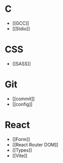 # C
- [[GCC]]
- [[Stdio]]
# CSS
- [[SASS]]
# Git
- [[commit]]
- [[config]]
# React
- [[Form]]
- [[React Router DOM]]
- [[Types]]
- [[Vite]]
